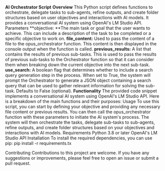 **AI Orchestrator Script**
**Overview**
This Python script defines functions to orchestrate, delegate tasks to sub-agents, refine outputs, and create folder structures based on user objectives and interactions with AI models. It provides a conversational AI system using OpenAI's LM Studio API.
Parameters
**objective: **The main task or goal that the user wants to achieve. This can include a description of the task to be completed or a specific objective to work on.
**file_content:** Used to pass the content of a file to the opus_orchestrator function. This content is then displayed in the console output when the function is called.
**previous_results:** A list that contains the results of previous sub-tasks. This is used to pass the results of previous sub-tasks to the Orchestrator function so that it can consider them when breaking down the current objective into the next sub-task.
**use_search:** A boolean flag that determines whether to include a search query generation step in the process. When set to True, the system will prompt the Orchestrator to generate a JSON object containing a search query that can be used to gather relevant information for solving the sub-task. Defaults to False (optional).
**Functionality**
The provided code snippet implements a conversational AI system using OpenAI's LM Studio API. Here is a breakdown of the main functions and their purposes:
Usage
To use this script, you can start by defining your objective and providing any necessary file content or previous results. You can then call the opus_orchestrator function with these parameters to initiate the AI system's process. The system will then orchestrate the tasks, delegate sub-tasks to sub-agents, refine outputs, and create folder structures based on your objectives and interactions with AI models.
Requirements
Python 3.8 or later
OpenAI's LM Studio API
Installation
To install the required dependencies, you can use pip:
pip install -r requirements.tx

Contributing
Contributions to this project are welcome. If you have any suggestions or improvements, please feel free to open an issue or submit a pull request.
